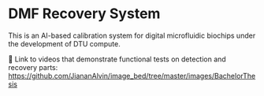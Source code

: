 # DMF Recovery System
This is an AI-based calibration system for digital microfluidic biochips under the development of DTU compute.

:link: Link to videos that demonstrate functional tests on detection and recovery parts: https://github.com/JiananAlvin/image_bed/tree/master/images/BachelorThesis
